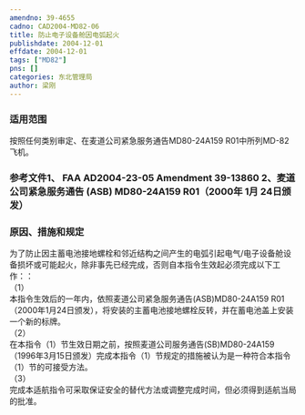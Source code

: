 ```yaml
---
amendno: 39-4655  
cadno: CAD2004-MD82-06  
title: 防止电子设备舱因电弧起火  
publishdate: 2004-12-01  
effdate: 2004-12-01  
tags: ["MD82"]  
pns: []  
categories: 东北管理局  
author: 梁刚  
---
```

  
### 适用范围  
按照任何类别审定、在麦道公司紧急服务通告MD80-24A159 R01中所列MD-82飞机。  
  
<!--more-->  
### 参考文件1、 FAA AD2004-23-05 Amendment 39-13860 2、麦道公司紧急服务通告 (ASB) MD80-24A159 R01（2000年 1月 24日颁发）  
  
### 原因、措施和规定  
为了防止因主蓄电池接地螺栓和邻近结构之间产生的电弧引起电气/电子设备舱设备损坏或可能起火，除非事先已经完成，否则自本指令生效起必须完成以下工作：：  
（1）  
本指令生效后的一年内，依照麦道公司紧急服务通告(ASB)MD80-24A159 R01（2000年1月24日颁发），将安装的主蓄电池接地螺栓反转，并在蓄电池盖上安装一个新的标牌。  
（2）  
在本指令（1）节生效日期之前，按照麦道公司服务通告(SB)MD80-24A159（1996年3月15日颁发）完成本指令（1）节规定的措施被认为是一种符合本指令（1）节的可接受方法。  
（3）  
完成本适航指令可采取保证安全的替代方法或调整完成时间，但必须得到适航当局的批准。  
  
    
